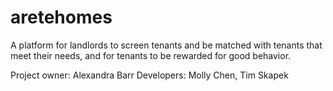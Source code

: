 # aretehomes

A platform for landlords to screen tenants and be matched with tenants that meet their needs, and for tenants to be rewarded for good behavior.

Project owner: Alexandra Barr
Developers: Molly Chen, Tim Skapek